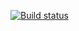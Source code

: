 [![Build status](https://ci.appveyor.com/api/projects/status/73tmuk0kt3sks7gn?svg=true)](https://ci.appveyor.com/project/nrrtr/ahw-4-1)